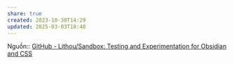 ```yaml
---
share: true
created: 2023-10-30T14:29
updated: 2025-03-03T18:48
---
```

Nguồn:: [GitHub - Lithou/Sandbox: Testing and Experimentation for Obsidian and CSS](https://github.com/Lithou/Sandbox)